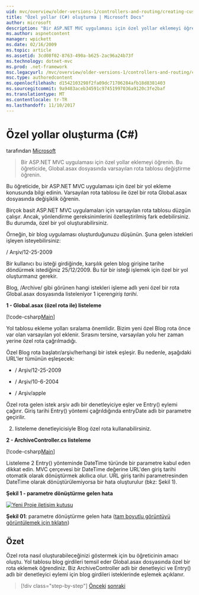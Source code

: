 ```yaml
---
uid: mvc/overview/older-versions-1/controllers-and-routing/creating-custom-routes-cs
title: "Özel yollar (C#) oluşturma | Microsoft Docs"
author: microsoft
description: "Bir ASP.NET MVC uygulaması için özel yollar eklemeyi öğrenin. Bu öğreticide, Global.asax dosyasında varsayılan rota tablosu değiştirme öğrenin."
ms.author: aspnetcontent
manager: wpickett
ms.date: 02/16/2009
ms.topic: article
ms.assetid: 3cd08f02-8763-490a-b625-2ac96a24b73f
ms.technology: dotnet-mvc
ms.prod: .net-framework
msc.legacyurl: /mvc/overview/older-versions-1/controllers-and-routing/creating-custom-routes-cs
msc.type: authoredcontent
ms.openlocfilehash: d1542103298f2fa09dc71706284afb18d8381403
ms.sourcegitcommit: 9a9483aceb34591c97451997036a9120c3fe2baf
ms.translationtype: MT
ms.contentlocale: tr-TR
ms.lasthandoff: 11/10/2017
---
```

<a name="creating-custom-routes-c"></a>Özel yollar oluşturma (C#)
====================
tarafından [Microsoft](https://github.com/microsoft)

> Bir ASP.NET MVC uygulaması için özel yollar eklemeyi öğrenin. Bu öğreticide, Global.asax dosyasında varsayılan rota tablosu değiştirme öğrenin.


Bu öğreticide, bir ASP.NET MVC uygulaması için özel bir yol ekleme konusunda bilgi edinin. Varsayılan rota tablosu ile özel bir rota Global.asax dosyasında değişiklik öğrenin.

Birçok basit ASP.NET MVC uygulamaları için varsayılan rota tablosu düzgün çalışır. Ancak, yönlendirme gereksinimlerini özelleştirilmiş fark edebilirsiniz. Bu durumda, özel bir yol oluşturabilirsiniz.

Örneğin, bir blog uygulaması oluşturduğunuzu düşünün. Şuna gelen istekleri işleyen isteyebilirsiniz:

/ Arşiv/12-25-2009

Bir kullanıcı bu isteği girdiğinde, karşılık gelen blog girişine tarihe döndürmek istediğiniz 25/12/2009. Bu tür bir isteği işlemek için özel bir yol oluşturmanız gerekir.

Blog, /Archive/ gibi görünen hangi istekleri işleme adlı yeni özel bir rota Global.asax dosyasında listeleniyor 1 içeren*giriş tarihi*.

**1 - Global.asax (özel rota ile) listeleme**

[!code-csharp[Main](creating-custom-routes-cs/samples/sample1.cs)]

Yol tablosu ekleme yolları sıralama önemlidir. Bizim yeni özel Blog rota önce var olan varsayılan yol eklenir. Sırasını tersine, varsayılan yolu her zaman yerine özel rota çağrılmadığı.

Özel Blog rota başlatır/arşiv/herhangi bir istek eşleşir. Bu nedenle, aşağıdaki URL'ler tümünün eşleşecek:

- / Arşiv/12-25-2009

- / Arşiv/10-6-2004

- / Arşiv/apple

Özel rota gelen istek arşiv adlı bir denetleyiciye eşler ve Entry() eylemi çağırır. Giriş tarihi Entry() yöntemi çağrıldığında entryDate adlı bir parametre geçirilir.

2. listeleme denetleyicisiyle Blog özel rota kullanabilirsiniz.

**2 - ArchiveController.cs listeleme**

[!code-csharp[Main](creating-custom-routes-cs/samples/sample2.cs)]

Listeleme 2 Entry() yönteminde DateTime türünde bir parametre kabul eden dikkat edin. MVC çerçevesi bir DateTime değerine URL'den giriş tarihi otomatik olarak dönüştürmek akıllıca olur. URL giriş tarihi parametresinden DateTime olarak dönüştürülemiyorsa bir hata oluşturulur (bkz: Şekil 1).

**Şekil 1 - parametre dönüştürme gelen hata**


[![Yeni Proje iletişim kutusu](creating-custom-routes-cs/_static/image1.jpg)](creating-custom-routes-cs/_static/image1.png)

**Şekil 01**: parametre dönüştürme gelen hata ([tam boyutlu görüntüyü görüntülemek için tıklatın](creating-custom-routes-cs/_static/image2.png))


## <a name="summary"></a>Özet

Özel rota nasıl oluşturabileceğinizi göstermek için bu öğreticinin amacı oluştu. Yol tablosu blog girdileri temsil eder Global.asax dosyasında özel bir rota eklemek öğrendiniz. Biz ArchiveController adlı bir denetleyici ve Entry() adlı bir denetleyici eylemi için blog girdileri isteklerinde eşlemek açıklanır.

>[!div class="step-by-step"]
[Önceki](aspnet-mvc-controllers-overview-cs.md)
[sonraki](creating-a-route-constraint-cs.md)
